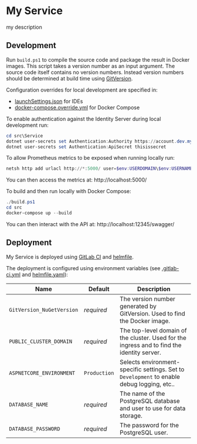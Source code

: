 # My Service

my description

## Development

Run `build.ps1` to compile the source code and package the result in Docker images. This script takes a version number as an input argument. The source code itself contains no version numbers. Instead version numbers should be determined at build time using [GitVersion](http://gitversion.readthedocs.io/).

Configuration overrides for local development are specified in:
- [launchSettings.json](src/Service/Properties/launchSettings.json) for IDEs
- [docker-compose.override.yml](src/docker-compose.override.yml) for Docker Compose

To enable authentication against the Identity Server during local development run:
```powershell
cd src\Service
dotnet user-secrets set Authentication:Authority https://account.dev.myaxoom.com
dotnet user-secrets set Authentication:ApiSecret thisissecret
```

To allow Prometheus metrics to be exposed when running locally run:
```powershell
netsh http add urlacl http://*:5000/ user=$env:USERDOMAIN\$env:USERNAME
```
You can then access the metrics at: http://localhost:5000/

To build and then run locally with Docker Compose:
```powershell
./build.ps1
cd src
docker-compose up --build
```
You can then interact with the API at: http://localhost:12345/swagger/

## Deployment

My Service is deployed using [GitLab CI](https://docs.gitlab.com/ee/ci/) and [helmfile](https://github.com/roboll/helmfile).

The deployment is configured using environment variables (see [.gitlab-ci.yml](.gitlab-ci.yml) and [helmfile.yaml](helmfile.yaml)):

| Name                      | Default      | Description                                                                                   |
|---------------------------|--------------|-----------------------------------------------------------------------------------------------|
| `GitVersion_NuGetVersion` | *required*   | The version number generated by GitVersion. Used to find the Docker image.                    |
| `PUBLIC_CLUSTER_DOMAIN`   | *required*   | The top-level domain of the cluster. Used for the ingress and to find the identity server.    |
| `ASPNETCORE_ENVIRONMENT`  | `Production` | Selects environment-specific settings. Set to `Development` to enable debug logging, etc..    |
| `DATABASE_NAME`           | *required*   | The name of the PostgreSQL database and user to use for data storage.                         |
| `DATABASE_PASSWORD`       | *required*   | The password for the PostgreSQL user.                                                         |
